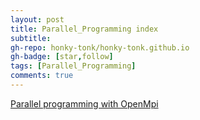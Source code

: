 ```yaml
---
layout: post
title: Parallel_Programming index
subtitle: 
gh-repo: honky-tonk/honky-tonk.github.io
gh-badge: [star,follow]
tags: [Parallel_Programming]
comments: true
---
```

<!-- [Prometheus Series 1 --- Installation](https://honky-tonk.github.io/2023-10-11-Prometheus-Series-1-Installation/)

[Prometheus Series 2 --- monitor your node!!!](https://honky-tonk.github.io/2023-10-12-Prometheus-Series-2-monitor-your-node/)

[Prometheus Series 3 --- prometheus federated](https://honky-tonk.github.io/2023-10-17-Prometheus-Series-3-prometheus-federated/) -->
[Parallel programming with OpenMpi](https://honky-tonk.github.io/2024-04-28-Parallel-Programming-with-OpenMpi/)
